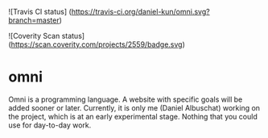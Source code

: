 ![Travis CI status]
(https://travis-ci.org/daniel-kun/omni.svg?branch=master)

![Coverity Scan status]
(https://scan.coverity.com/projects/2559/badge.svg)

omni
====

Omni is a programming language.
A website with specific goals will be added sooner or later. Currently, it is only me (Daniel Albuschat) working on the project, which is at an early experimental stage.
Nothing that you could use for day-to-day work.
